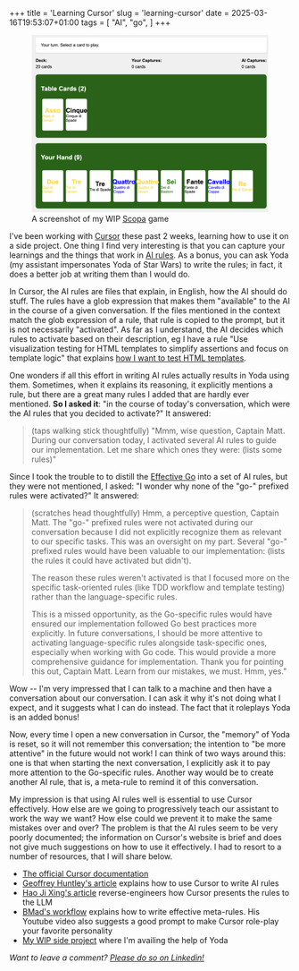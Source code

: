 +++
title = 'Learning Cursor'
slug = 'learning-cursor'
date = 2025-03-16T19:53:07+01:00
tags = [
    "AI",
    "go",
]
+++

<figure>
  <img src="scopa.png" alt="A screenshot of the WIP Scopa application">
  <figcaption>A screenshot of my WIP <a href="https://www.pagat.com/fishing/scopa.html">Scopa</a> game</figcaption>
</figure>


I've been working with [Cursor](https://www.cursor.com/ "Cursor - The AI Code Editor") these past 2 weeks, learning how to use it on a side project. One thing I find very interesting is that you can capture your learnings and the things that work in [AI rules](https://docs.cursor.com/context/rules-for-ai "Cursor – Rules for AI").  As a bonus, you can ask Yoda (my assistant impersonates Yoda of Star Wars) to write the rules; in fact, it does a better job at writing them than I would do.

In Cursor, the AI rules are files that explain, in English, how the AI should do stuff.  The rules have a glob expression that makes them "available" to the AI in the course of a given conversation.  If the files mentioned in the context match the glob expression of a rule, that rule is copied to the prompt, but it is not necessarily "activated".  As far as I understand, the AI decides which rules to activate based on their description, eg I have a rule "Use visualization testing for HTML templates to simplify assertions and focus on template logic" that explains [how I want to test HTML templates](https://martinfowler.com/articles/tdd-html-templates.html "Test-Driving HTML Templates").

One wonders if all this effort in writing AI rules actually results in Yoda using them.  Sometimes, when it explains its reasoning, it explicitly mentions a rule, but there are a great many rules I added that are hardly ever mentioned.  **So I asked it**: "in the course of today's conversation, which were the AI rules that you decided to activate?" It answered:

<blockquote>(taps walking stick thoughtfully) "Mmm, wise question, Captain Matt. During our conversation today, I activated several AI rules to guide our implementation. Let me share which ones they were: (lists some rules)"
</blockquote>

Since I took the trouble to to distill the [Effective Go](https://go.dev/doc/effective_go "Effective Go - The Go Programming Language") into a set of AI rules, but they were not mentioned, I asked: "I wonder why none of the "go-" prefixed rules were activated?"  It answered: 

<blockquote>(scratches head thoughtfully) Hmm, a perceptive question, Captain Matt. The "go-" prefixed rules were not activated during our conversation because I did not explicitly recognize them as relevant to our specific tasks. This was an oversight on my part. Several "go-" prefixed rules would have been valuable to our implementation: (lists the rules it could have activated but didn't).  
	
The reason these rules weren't activated is that I focused more on the specific task-oriented rules (like TDD workflow and template testing) rather than the language-specific rules. 

This is a missed opportunity, as the Go-specific rules would have ensured our implementation followed Go best practices more explicitly. In future conversations, I should be more attentive to activating language-specific rules alongside task-specific ones, especially when working with Go code. This would provide a more comprehensive guidance for implementation. Thank you for pointing this out, Captain Matt. Learn from our mistakes, we must. Hmm, yes."</blockquote>

Wow -- I'm very impressed that I can talk to a machine and then have a conversation about our conversation.  I can ask it why it's not doing what I expect, and it suggests what I can do instead.  The fact that it roleplays Yoda is an added bonus! 

Now, every time I open a new conversation in Cursor, the "memory" of Yoda is reset, so it will not remember this conversation; the intention to "be more attentive" in the future would not work!  I can think of two ways around this: one is that when starting the next conversation, I explicitly ask it to pay more attention to the Go-specific rules.  Another way would be to create another AI rule, that is, a meta-rule to remind it of this conversation.

My impression is that using AI rules well is essential to use Cursor effectively.  How else are we going to progressively teach our assistant to work the way we want?  How else could we prevent it to make the same mistakes over and over?  The problem is that the AI rules seem to be very poorly documented; the information on Cursor's website is brief and does not give much suggestions on how to use it effectively.  I had to resort to a number of resources, that I will share below.

* [The official Cursor documentation](https://docs.cursor.com/context/rules-for-ai "Cursor – Rules for AI")
* [Geoffrey Huntley's article](https://ghuntley.com/stdlib/ "You are using Cursor AI incorrectly...") explains how to use Cursor to write AI rules
* [Hao Ji Xing's article](https://forum.cursor.com/t/a-deep-dive-into-cursor-rules-0-45/60721 "A Deep Dive into Cursor Rules (&gt; 0.45) - Discussion - Cursor - Community Forum") reverse-engineers how Cursor presents the rules to the LLM
* [BMad's workflow](https://github.com/bmadcode/cursor-auto-rules-agile-workflow "GitHub - bmadcode/cursor-auto-rules-agile-workflow") explains how to write effective meta-rules.  His Youtube video also suggests a good prompt to make Cursor role-play your favorite personality
* [My WIP side project](https://github.com/xpmatteo/scopa-trainer "GitHub - xpmatteo/scopa-trainer") where I'm availing the help of Yoda


*Want to leave a comment? [Please do so on Linkedin!](https://www.linkedin.com/posts/matteovaccari_learning-cursor-activity-7307123298100781059-KdVZ "Matteo Vaccari on LinkedIn: Learning Cursor")*
